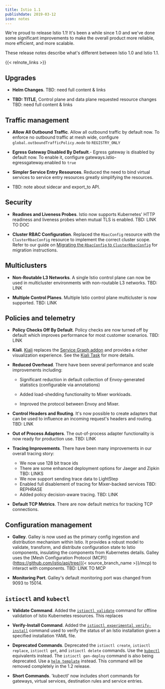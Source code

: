 ```yaml
---
title: Istio 1.1
publishdate: 2019-03-12
icon: notes
---
```


We're proud to release Istio 1.1! It's been a while since 1.0 and we've done some significant improvements to make
the overall product more reliable, more efficient, and more scalable.

These release notes describe what's different between Istio 1.0 and Istio 1.1.

{{< relnote_links >}}

## Upgrades

- **Helm Changes**. 
TBD: need full content & links

- **TBD: TITLE**, Control plane and data plane requested resource changes
TBD: need full content & links

## Traffic management

- **Allow All Outbound Traffic**. Allow all outbound traffic by default now.   To enforce no outbound traffic at mesh wide, configure ```global.outboundTrafficPolicy.mode``` to ```REGISTRY_ONLY```

- **Egress Gateway Disabled By Default**.- Egress gateway is disabled by default now.  To enable it, configure gateways.istio-egressgateway.enabled to ```true```

- **Simpler Service Entry Resources**. Reduced the need to bind virtual services to service entry resources greatly simplifying the resources.

- TBD: note about sidecar and export_to API.

## Security

- **Readines and Liveness Probes**. Istio now supports Kubernetes' HTTP readiness and liveness probes when mutual TLS is enabled.
TBD: LINK TO DOC

- **Cluster RBAC Configuration**.  Replaced the `RbacConfig` resource with the `ClusterRbacConfig` resource to implement the correct cluster scope.
Refer to our guide on [Migrating the `RbacConfig` to `ClusterRbacConfig`](/docs/setup/kubernetes/upgrading-istio#migrating-the-rbacconfig-to-clusterrbacconfig)
for migration instructions.

## Multiclusters

- **Non-Routable L3 Networks**. A single Istio control plane can now be used in multicluster environments with non-routable
L3 networks.
TBD: LINK

- **Multiple Control Planes**. Multiple Istio control plane multicluster is now supported.
TBD: LINK

## Policies and telemetry

- **Policy Checks Off By Default**. Policy checks are now turned off by default which improves performance for most customer scenarios.
TBD: LINK

- **Kiali**. [Kiali](https://www.kiali.io) replaces the [Service Graph addon](https://github.com/istio/istio/issues/9066) and provides
a richer visualization experience. See the [Kiali Task](/docs/tasks/telemetry/kiali/) for more details.

- **Reduced Overhead**. There have been several performance and scale improvements including:

    - Significant reduction in default collection of Envoy-generated statistics (configurable via annotations)

    - Added load-shedding functionality to Mixer workloads.

    - Improved the protocol between Envoy and Mixer.

- **Control Headers and Routing**. It's now possible to create adapters that can be used to influence
an incoming request's headers and routing. TBD: LINK

- **Out of Process Adapters**. The out-of-process adapter functionality is now ready for production
use. TBD: LINK
 
- **Tracing Improvements**. There have been many improvements in our overall tracing story:

    - We now use 128 bit trace ids
    - There are some enhanced deployment options for Jaeger and Zipkin TBD: LINKS
    - We now support sending trace data to LightStep
    - Enabled full disablement of tracing for Mixer-backed services TBD: REPHRASE
    - Added policy decision-aware tracing. TBD: LINK

- **Default TCP Metrics**. There are now default metrics for tracking TCP connections.

## Configuration management

- **Galley**. Galley is now used as the primary config ingestion and distribution mechanism within Istio. It provides
a robust model to validate, transform, and distribute configuration state to Istio components, insulating the components
from Kubernetes details. Galley uses the [Mesh Configuration Protocol (MCP)](https://github.com/istio/api/tree/{{< source_branch_name >}}/mcp) to interact with components. TBD: LINK TO MCP

- **Monitoring Port**. Galley's default monitoring port was changed from 9093 to 15014.

## `istioctl` and `kubectl`

- **Validate Command**. Added the [`istioctl validate`](/docs/reference/commands/istioctl/#istioctl-validate) command for offline validation of Istio Kubernetes resources. This replaces

- **Verify-Install Command**. Added the [`istioctl experimental verify-install`](/docs/reference/commands/istioctl/#istioctl-experimental-verify-install) command used to verify the status of an 
Istio installation given a specified installation YAML file.

- **Deprecated Commands**. Deprecated the `istioctl create`, `istioctl replace`, `istioctl get`, and `istioctl delete` commands. Use the [`kubectl`](https://kubernetes.io/docs/tasks/tools/install-kubectl) equivalents instead.
The `istioctl gen-deploy` command is also being deprecated. Use a [`helm template`](/docs/setup/kubernetes/install/helm/#option-1-install-with-helm-via-helm-template) instead.
This command will be removed completely in the 1.2 release.

- **Short Commands**. 'kubectl' now includes short commands for gateways, virtual services, destination rules and service entries.

